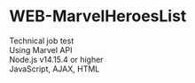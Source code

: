 # WEB-MarvelHeroesList
Technical job test <br/>
  Using Marvel API <br/>
  Node.js v14.15.4 or higher <br/>
  JavaScript, AJAX, HTML
